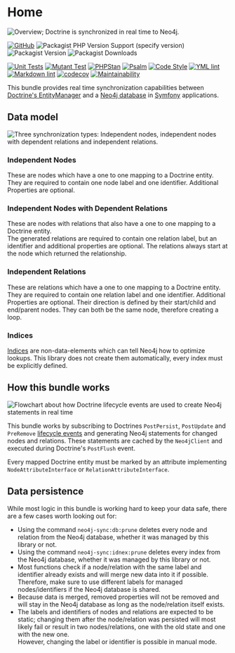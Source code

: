 # Home

![Overview; Doctrine is synchronized in real time to Neo4j.](/assets/Header.png)

[![GitHub](https://img.shields.io/github/license/Syndesi/neo4j-sync-bundle)](https://github.com/Syndesi/neo4j-sync-bundle/blob/main/LICENSE)
![Packagist PHP Version Support (specify version)](https://img.shields.io/packagist/php-v/syndesi/neo4j-sync-bundle/dev-refactor)
![Packagist Version](https://img.shields.io/packagist/v/syndesi/neo4j-sync-bundle)
![Packagist Downloads](https://img.shields.io/packagist/dm/syndesi/neo4j-sync-bundle)

[![Unit Tests](https://github.com/Syndesi/neo4j-sync-bundle/actions/workflows/ci-unit-test.yml/badge.svg)](https://github.com/Syndesi/neo4j-sync-bundle/actions/workflows/ci-unit-test.yml)
[![Mutant Test](https://github.com/Syndesi/neo4j-sync-bundle/actions/workflows/ci-mutant-test.yml/badge.svg)](https://github.com/Syndesi/neo4j-sync-bundle/actions/workflows/ci-mutant-test.yml)
[![PHPStan](https://github.com/Syndesi/neo4j-sync-bundle/actions/workflows/ci-phpstan.yml/badge.svg)](https://github.com/Syndesi/neo4j-sync-bundle/actions/workflows/ci-phpstan.yml)
[![Psalm](https://github.com/Syndesi/neo4j-sync-bundle/actions/workflows/ci-psalm.yml/badge.svg)](https://github.com/Syndesi/neo4j-sync-bundle/actions/workflows/ci-psalm.yml)
[![Code Style](https://github.com/Syndesi/neo4j-sync-bundle/actions/workflows/ci-code-style.yml/badge.svg)](https://github.com/Syndesi/neo4j-sync-bundle/actions/workflows/ci-code-style.yml)
[![YML lint](https://github.com/Syndesi/neo4j-sync-bundle/actions/workflows/ci-yml-lint.yml/badge.svg)](https://github.com/Syndesi/neo4j-sync-bundle/actions/workflows/ci-yml-lint.yml)
[![Markdown lint](https://github.com/Syndesi/neo4j-sync-bundle/actions/workflows/ci-markdown-lint.yml/badge.svg)](https://github.com/Syndesi/neo4j-sync-bundle/actions/workflows/ci-markdown-lint.yml)
[![codecov](https://codecov.io/gh/Syndesi/neo4j-sync-bundle/branch/refactor/graph/badge.svg?token=O6PDLWHO6J)](https://codecov.io/gh/Syndesi/neo4j-sync-bundle)
[![Maintainability](https://api.codeclimate.com/v1/badges/725f510cd334e327ec96/maintainability)](https://codeclimate.com/github/Syndesi/neo4j-sync-bundle/maintainability)

This bundle provides real time synchronization capabilities between
[Doctrine's EntityManager](https://www.doctrine-project.org/) and a [Neo4j database](https://neo4j.com/) in
[Symfony](https://symfony.com/) applications.

## Data model

![Three synchronization types: Independent nodes, independent nodes with dependent relations and independent
relations.](/assets/Synchronization_Types.png)

### Independent Nodes

These are nodes which have a one to one mapping to a Doctrine entity.  
They are required to contain one node label and one identifier. Additional Properties are optional.

### Independent Nodes with Dependent Relations

These are nodes with relations that also have a one to one mapping to a Doctrine entity.  
The generated relations are required to contain one relation label, but an identifier and additional properties are
optional. The relations always start at the node which returned the relationship.

### Independent Relations

These are relations which have a one to one mapping to a Doctrine entity.  
They are required to contain one relation label and one identifier. Additional Properties are optional. Their direction
is defined by their start/child and end/parent nodes. They can both be the same node, therefore creating a loop.

### Indices

[Indices](https://neo4j.com/docs/cypher-manual/current/indexes-for-search-performance/) are non-data-elements which can
tell Neo4j how to optimize lookups. This library does not create them automatically, every index must be explicitly
defined.

## How this bundle works

![Flowchart about how Doctrine lifecycle events are used to create Neo4j statements in real
time](/assets/Flowchart_Doctrine_Events.png)

This bundle works by subscribing to Doctrines `PostPersist`, `PostUpdate` and `PreRemove`
[lifecycle events](https://www.doctrine-project.org/projects/doctrine-orm/en/current/reference/events.html) and
generating Neo4j statements for changed nodes and relations. These statements are cached by the `Neo4jClient` and
executed during Doctrine's `PostFlush` event.

Every mapped Doctrine entity must be marked by an attribute implementing `NodeAttributeInterface` or
`RelationAttributeInterface`.

## Data persistence

While most logic in this bundle is working hard to keep your data safe, there are a few cases worth looking out for:

- Using the command `neo4j-sync:db:prune` deletes every node and relation from the Neo4j database, whether it was
  managed by this library or not.
- Using the command `neo4j-sync:idnex:prune` deletes every index from the Neo4j database, whether it was managed by this
  library or not.
- Most functions check if a node/relation with the same label and identifier already exists and will merge new data into
  it if possible. Therefore, make sure to use different labels for managed nodes/identifiers if the Neo4j database is
  shared.
- Because data is merged, removed properties will not be removed and will stay in the Neo4j database as long as the
  node/relation itself exists.
- The labels and identifiers of nodes and relations are expected to be static; changing them after the node/relation was
  persisted will most likely fail or result in two nodes/relations, one with the old state and one with the new one.  
  However, changing the label or identifier is possible in manual mode.
